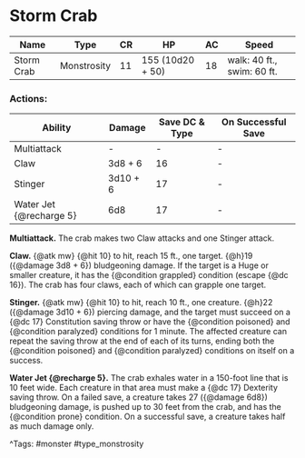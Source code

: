 # Storm Crab

| Name | Type | CR | HP | AC | Speed |
|------|------|----|----|----|-------|
| Storm Crab | Monstrosity | 11 | 155 (10d20 + 50) | 18 | walk: 40 ft., swim: 60 ft. |

### Actions:

| Ability | Damage | Save DC & Type | On Successful Save |
|---------|--------|----------------|--------------------|
| Multiattack | - | - | - |
| Claw | 3d8 + 6 | 16 | - |
| Stinger | 3d10 + 6 | 17 | - |
| Water Jet {@recharge 5} | 6d8 | 17 | - |


**Multiattack.** The crab makes two Claw attacks and one Stinger attack.

**Claw.** {@atk mw} {@hit 10} to hit, reach 15 ft., one target. {@h}19 ({@damage 3d8 + 6}) bludgeoning damage. If the target is a Huge or smaller creature, it has the {@condition grappled} condition (escape {@dc 16}). The crab has four claws, each of which can grapple one target.

**Stinger.** {@atk mw} {@hit 10} to hit, reach 10 ft., one creature. {@h}22 ({@damage 3d10 + 6}) piercing damage, and the target must succeed on a {@dc 17} Constitution saving throw or have the {@condition poisoned} and {@condition paralyzed} conditions for 1 minute. The affected creature can repeat the saving throw at the end of each of its turns, ending both the {@condition poisoned} and {@condition paralyzed} conditions on itself on a success.

**Water Jet {@recharge 5}.** The crab exhales water in a 150-foot line that is 10 feet wide. Each creature in that area must make a {@dc 17} Dexterity saving throw. On a failed save, a creature takes 27 ({@damage 6d8}) bludgeoning damage, is pushed up to 30 feet from the crab, and has the {@condition prone} condition. On a successful save, a creature takes half as much damage only.

^Tags: #monster #type_monstrosity